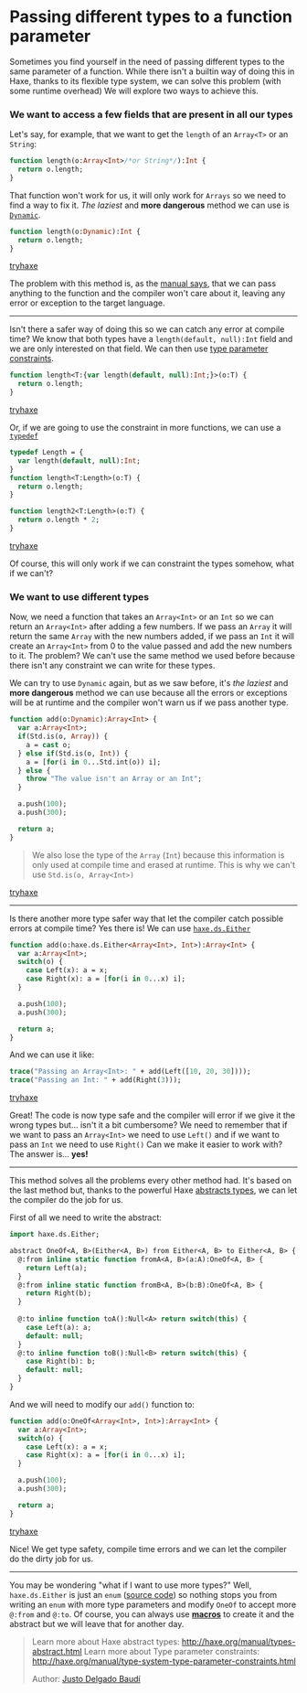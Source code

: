 [tags]: / "enum,abstract-type,pattern-matching,type-parameter,type-parameter-constraint"

# Passing different types to a function parameter

Sometimes you find yourself in the need of passing different types to the same parameter of a function. While there isn't a builtin way of doing this in Haxe, thanks to its flexible type system, we can solve this problem (with some runtime overhead) We will explore two ways to achieve this.

### We want to access a few fields that are present in all our types

Let's say, for example, that we want to get the `length` of an `Array<T>` or an `String`:

```haxe
function length(o:Array<Int>/*or String*/):Int {
  return o.length;
}
```

That function won't work for us, it will only work for `Arrays` so we need to find a way to fix it. *The laziest* and **more dangerous** method we can use is [`Dynamic`](http://api.haxe.org/Dynamic.html).

```haxe
function length(o:Dynamic):Int {
  return o.length;
}
```

[tryhaxe](http://try.haxe.org/embed/1639D)

The problem with this method is, as the [manual says](http://haxe.org/manual/types-dynamic.html), that we can pass anything to the function and the compiler won't care about it, leaving any error or exception to the target language. 

---

Isn't there a safer way of doing this so we can catch any error at compile time? We know that both types have a `length(default, null):Int` field and we are only interested on that field. We can then use [type parameter constraints](http://haxe.org/manual/type-system-type-parameter-constraints.html).

```haxe
function length<T:{var length(default, null):Int;}>(o:T) {
  return o.length;
}
```

[tryhaxe](http://try.haxe.org/embed/840Cf)

Or, if we are going to use the constraint in more functions, we can use a [`typedef`](http://haxe.org/manual/type-system-typedef.html)

```haxe
typedef Length = {
  var length(default, null):Int;
}
function length<T:Length>(o:T) {
  return o.length;
}

function length2<T:Length>(o:T) {
  return o.length * 2;
}
```

[tryhaxe](http://try.haxe.org/embed/530F7)

Of course, this will only work if we can constraint the types somehow, what if we can't?

### We want to use different types

Now, we need a function that takes an `Array<Int>` or an `Int` so we can return an `Array<Int>` after adding a few numbers. If we pass an `Array` it will return the same `Array` with the new numbers added, if we pass an `Int` it will create an `Array<Int>` from 0 to the value passed and add the new numbers to it. The problem? We can't use the same method we used before because there isn't any constraint we can write for these types.

We can try to use `Dynamic` again, but as we saw before, it's *the laziest* and **more dangerous** method we can use because all the errors or exceptions will be at runtime and the compiler won't warn us if we pass another type. 
```haxe
function add(o:Dynamic):Array<Int> {
  var a:Array<Int>;
  if(Std.is(o, Array)) {
    a = cast o;
  } else if(Std.is(o, Int)) {
    a = [for(i in 0...Std.int(o)) i];
  } else {
    throw "The value isn't an Array or an Int";
  }

  a.push(100);
  a.push(300);

  return a;
}
```

> We also lose the type of the `Array` (`Int`) because this information is only used at compile time and erased at runtime. This is why we can't use `Std.is(o, Array<Int>)`

[tryhaxe](http://try.haxe.org/embed/a2c00)

---

Is there another more type safer way that let the compiler catch possible errors at compile time? Yes there is! We can use [`haxe.ds.Either`](http://api.haxe.org/haxe/ds/Either.html)

```haxe
function add(o:haxe.ds.Either<Array<Int>, Int>):Array<Int> {
  var a:Array<Int>;
  switch(o) {
    case Left(x): a = x;
    case Right(x): a = [for(i in 0...x) i];
  }

  a.push(100);
  a.push(300);

  return a;
}
```

And we can use it like:

```haxe
trace("Passing an Array<Int>: " + add(Left([10, 20, 30])));
trace("Passing an Int: " + add(Right(3)));
```

[tryhaxe](http://try.haxe.org/embed/6dA36)

Great! The code is now type safe and the compiler will error if we give it the wrong types but... isn't it a bit cumbersome? We need to remember that if we want to pass an `Array<Int>` we need to use `Left()` and if we want to pass an `Int` we need to use `Right()` Can we make it easier to work with? The answer is... **yes!**

---

This method solves all the problems every other method had. It's based on the last method but, thanks to the powerful Haxe [abstracts types](http://haxe.org/manual/types-abstract.html), we can let the compiler do the job for us.

First of all we need to write the abstract:

```haxe
import haxe.ds.Either;

abstract OneOf<A, B>(Either<A, B>) from Either<A, B> to Either<A, B> {
  @:from inline static function fromA<A, B>(a:A):OneOf<A, B> {
    return Left(a);
  }
  @:from inline static function fromB<A, B>(b:B):OneOf<A, B> {
    return Right(b);  
  } 
    
  @:to inline function toA():Null<A> return switch(this) {
    case Left(a): a; 
    default: null;
  }
  @:to inline function toB():Null<B> return switch(this) {
    case Right(b): b;
    default: null;
  }
}
```

And we will need to modify our `add()` function to:

```haxe
function add(o:OneOf<Array<Int>, Int>):Array<Int> {
  var a:Array<Int>;
  switch(o) {
    case Left(x): a = x;
    case Right(x): a = [for(i in 0...x) i];
  }

  a.push(100);
  a.push(300);

  return a;
}
```

[tryhaxe](http://try.haxe.org/embed/4f2Dd)

Nice! We get type safety, compile time errors and we can let the compiler do the dirty job for us. 

---

You may be wondering "what if I want to use more types?" Well, `haxe.ds.Either` is just an `enum` ([source code](https://github.com/HaxeFoundation/haxe/blob/development/std/haxe/ds/Either.hx)) so nothing stops you from writing an `enum` with more type parameters and modify `OneOf` to accept more `@:from` and `@:to`. Of course, you can always use [**macros**](http://haxe.org/manual/macro.html) to create it and the abstract but we will leave that for another day.


> Learn more about Haxe abstract types: <http://haxe.org/manual/types-abstract.html>
> Learn more about Type parameter constraints: <http://haxe.org/manual/type-system-type-parameter-constraints.html>
> 
> Author: [Justo Delgado Baudí](https://github.com/mrcdk)

